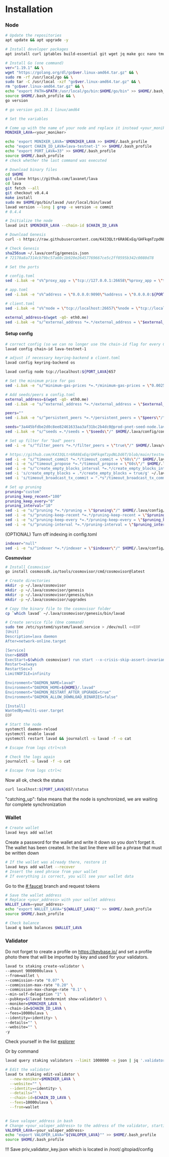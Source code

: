 # Installation

### Node <a href="#aoos" id="aoos"></a>

```bash
# Update the repositories
apt update && apt upgrade -y
```

```bash
# Install developer packages
apt install curl iptables build-essential git wget jq make gcc nano tmux htop nvme-cli pkg-config libssl-dev libleveldb-dev tar clang bsdmainutils ncdu unzip libleveldb-dev -y
```

```bash
# Install Go (one command)
ver="1.19.1" && \
wget "https://golang.org/dl/go$ver.linux-amd64.tar.gz" && \
sudo rm -rf /usr/local/go && \
sudo tar -C /usr/local -xzf "go$ver.linux-amd64.tar.gz" && \
rm "go$ver.linux-amd64.tar.gz" && \
echo "export PATH=$PATH:/usr/local/go/bin:$HOME/go/bin" >> $HOME/.bash_profile && \
source $HOME/.bash_profile && \
go version

# go version go1.19.1 linux/amd64
```

```bash
# Set the variables

# Come up with the name of your node and replace it instead <your_moniker>
MONIKER_LAVA=<your_moniker>

echo 'export MONIKER_LAVA='$MONIKER_LAVA >> $HOME/.bash_profile
echo "export CHAIN_ID_LAVA=lava-testnet-1" >> $HOME/.bash_profile
echo "export PORT_LAVA=33" >> $HOME/.bash_profile
source $HOME/.bash_profile
# check whether the last command was executed
```

```bash
# Download binary files
cd $HOME 
git clone https://github.com/lavanet/lava 
cd lava 
git fetch --all 
git checkout v0.4.4
make install
sudo mv $HOME/go/bin/lavad /usr/local/bin/lavad
lavad version --long | grep -e version -e commit
# 0.4.4
```

```bash
# Initialize the node
lavad init $MONIKER_LAVA --chain-id $CHAIN_ID_LAVA
```

```bash
# Download Genesis
curl -s https://raw.githubusercontent.com/K433QLtr6RA9ExEq/GHFkqmTzpdNLDd6T/main/testnet-1/genesis_json/genesis.json > $HOME/.lava/config/genesis.json

# Check Genesis
sha256sum ~/.lava/config/genesis.json
# 72170a8a7314cb79bc57a60c1b920e26457769667ce5c2ff0595b342c0080d78
```

```bash
# Set the ports

# config.toml
sed -i.bak -e "s%^proxy_app = \"tcp://127.0.0.1:26658\"%proxy_app = \"tcp://127.0.0.1:${PORT_LAVA}658\"%; s%^laddr = \"tcp://127.0.0.1:26657\"%laddr = \"tcp://127.0.0.1:${PORT_LAVA}657\"%; s%^pprof_laddr = \"localhost:6060\"%pprof_laddr = \"localhost:${PORT_LAVA}061\"%; s%^laddr = \"tcp://0.0.0.0:26656\"%laddr = \"tcp://0.0.0.0:${PORT_LAVA}656\"%; s%^prometheus_listen_addr = \":26660\"%prometheus_listen_addr = \":${PORT_LAVA}660\"%" $HOME/.lava/config/config.toml

# app.toml
sed -i.bak -e "s%^address = \"0.0.0.0:9090\"%address = \"0.0.0.0:${PORT_LAVA}90\"%; s%^address = \"0.0.0.0:9091\"%address = \"0.0.0.0:${PORT_LAVA}91\"%; s%^address = \"tcp://0.0.0.0:1317\"%address = \"tcp://0.0.0.0:1${PORT_LAVA}7\"%" $HOME/.lava/config/app.toml

# client.toml
sed -i.bak -e "s%^node = \"tcp://localhost:26657\"%node = \"tcp://localhost:${PORT_LAVA}657\"%" $HOME/.lava/config/client.toml

external_address=$(wget -qO- eth0.me)
sed -i.bak -e "s/^external_address *=.*/external_address = \"$external_address:${PORT_LAVA}656\"/" $HOME/.lava/config/config.toml
```

#### Setup config <a href="#grur" id="grur"></a>

```bash
# correct config (so we can no longer use the chain-id flag for every CLI command in client.toml)
lavad config chain-id lava-testnet-1

# adjust if necessary keyring-backend в client.toml 
lavad config keyring-backend os

lavad config node tcp://localhost:${PORT_LAVA}657

# Set the minimum price for gas
sed -i.bak -e "s/^minimum-gas-prices *=.*/minimum-gas-prices = \"0.0025ulava\"/;" ~/.lava/config/app.toml

# Add seeds/peers в config.toml
external_address=$(wget -qO- eth0.me)
sed -i.bak -e "s/^external_address *=.*/external_address = \"$external_address:26656\"/" $HOME/.lava/config/config.toml

peers=""
sed -i.bak -e "s/^persistent_peers *=.*/persistent_peers = \"$peers\"/" $HOME/.lava/config/config.toml

seeds="3a445bfdbe2d0c8ee82461633aa3af31bc2b4dc0@prod-pnet-seed-node.lavanet.xyz:26656,e593c7a9ca61f5616119d6beb5bd8ef5dd28d62d@prod-pnet-seed-node2.lavanet.xyz:26656"
sed -i.bak -e "s/^seeds =.*/seeds = \"$seeds\"/" $HOME/.lava/config/config.toml

# Set up filter for "bad" peers
sed -i -e "s/^filter_peers *=.*/filter_peers = \"true\"/" $HOME/.lava/config/config.toml

# https://github.com/K433QLtr6RA9ExEq/GHFkqmTzpdNLDd6T/blob/main/testnet-1/default_lavad_config_files/config.toml
sed -i -e "s/^timeout_commit *=.*/timeout_commit = \"60s\"/" $HOME/.lava/config/config.toml
sed -i -e "s/^timeout_propose *=.*/timeout_propose = \"60s\"/" $HOME/.lava/config/config.toml
sed -i -e "s/^create_empty_blocks_interval *=.*/create_empty_blocks_interval = \"60s\"/" $HOME/.lava/config/config.toml
sed -i 's/create_empty_blocks = .*/create_empty_blocks = true/g' ~/.lava/config/config.toml
sed -i 's/timeout_broadcast_tx_commit = ".*s"/timeout_broadcast_tx_commit = "601s"/g' ~/.lava/config/config.toml

# Set up pruning
pruning="custom"
pruning_keep_recent="100"
pruning_keep_every="0"
pruning_interval="10"
sed -i -e "s/^pruning *=.*/pruning = \"$pruning\"/" $HOME/.lava/config/app.toml
sed -i -e "s/^pruning-keep-recent *=.*/pruning-keep-recent = \"$pruning_keep_recent\"/" $HOME/.lava/config/app.toml
sed -i -e "s/^pruning-keep-every *=.*/pruning-keep-every = \"$pruning_keep_every\"/" $HOME/.lava/config/app.toml
sed -i -e "s/^pruning-interval *=.*/pruning-interval = \"$pruning_interval\"/" $HOME/.lava/config/app.toml
```

(OPTIONAL) Turn off indexing in config.toml

```bash
indexer="null"
sed -i -e "s/^indexer *=.*/indexer = \"$indexer\"/" $HOME/.lava/config/config.tomlbash
```

**Cosmovisor**

```bash
# Install Cosmovisor
go install cosmossdk.io/tools/cosmovisor/cmd/cosmovisor@latest
```

```bash
# Create directories
mkdir -p ~/.lava/cosmovisor
mkdir -p ~/.lava/cosmovisor/genesis
mkdir -p ~/.lava/cosmovisor/genesis/bin
mkdir -p ~/.lava/cosmovisor/upgrades
```

```bash
# Copy the binary file to the cosmovisor folder
cp `which lavad` ~/.lava/cosmovisor/genesis/bin/lavad
```

```bash
# Create service file (One command)
sudo tee /etc/systemd/system/lavad.service > /dev/null <<EOF
[Unit]
Description=lava daemon
After=network-online.target

[Service]
User=$USER
ExecStart=$(which cosmovisor) run start --x-crisis-skip-assert-invariants
Restart=always
RestartSec=3
LimitNOFILE=infinity

Environment="DAEMON_NAME=lavad"
Environment="DAEMON_HOME=${HOME}/.lavad"
Environment="DAEMON_RESTART_AFTER_UPGRADE=true"
Environment="DAEMON_ALLOW_DOWNLOAD_BINARIES=false"

[Install]
WantedBy=multi-user.target
EOF
```

```bash
# Start the node
systemctl daemon-reload
systemctl enable lavad
systemctl restart lavad && journalctl -u lavad -f -o cat

# Escape from logs ctrl+csh
```

```bash
# Check the logs again
journalctl -u lavad -f -o cat

# Escape from logs ctrl+c
```

Now all ok, check the status

```bash
curl localhost:${PORT_LAVA}657/status
```

"catching\_up": false means that the node is synchronized, we are waiting for complete synchronization

### Wallet <a href="#2osy" id="2osy"></a>

```bash
# Create wallet
lavad keys add wallet
```

Create a password for the wallet and write it down so you don't forget it. The wallet has been created. In the last line there will be a phrase that must be written down

```bash
# If the wallet was already there, restore it
lavad keys add wallet --recover
# Insert the seed phrase from your wallet
# If everything is correct, you will see your wallet data
```

Go to the [# ](https://discord.com/channels/947911971515293759/984840062871175219)[faucet](https://discord.com/channels/963778337904427018/1059851367717556314) branch and request tokens

```bash
# Save the wallet address
# Replace <your_address> with your wallet address
WALLET_LAVA=<your_address>
echo "export WALLET_LAVA="${WALLET_LAVA}"" >> $HOME/.bash_profile
source $HOME/.bash_profile
```

```bash
# Check balance
lavad q bank balances $WALLET_LAVA
```

### Validator <a href="#zris" id="zris"></a>

Do not forget to create a profile on https://keybase.io/ and set a profile photo there that will be imported by key and used for your validators.

```bash
lavad tx staking create-validator \
--amount 9000000ulava \
--from=wallet \
--commission-rate "0.07" \
--commission-max-rate "0.20" \
--commission-max-change-rate "0.1" \
--min-self-delegation "1" \
--pubkey=$(lavad tendermint show-validator) \
--moniker=$MONIKER_LAVA \
--chain-id=$CHAIN_ID_LAVA \
--fees=10000ulava \
--identity=<identity> \
--details="" \
--website="" \
-y
```

Check yourself in the list [explorer](https://lava.exploreme.pro/validators)

Or by command

```bash
lavad query staking validators --limit 1000000 -o json | jq '.validators[] | select(.description.moniker=="<name_moniker>")' | jq
```

```bash
# Edit the validator
lavad tx staking edit-validator \
  --new-moniker=$MONIKER_LAVA \
  --website="" \
  --identity=<identity> \
  --details="" \
  --chain-id=$CHAIN_ID_LAVA \
  --fees=10000ulava \
  --from=wallet
  
```

```bash
# Save valoper_address in bash
# Change <your_valoper_address> to the address of the validator, starting with lavavaloper...
VALOPER_LAVA=<your_valoper_address>
echo "export VALOPER_LAVA="${VALOPER_LAVA}"" >> $HOME/.bash_profile
source $HOME/.bash_profile
```

!!! Save priv\_validator\_key.json which is located in /root/.gitopiad/config
